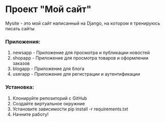 # Проект "Мой сайт"

Mysite - это мой сайт написанный на Django, на котором я тренируюсь писать сайты

### Приложения:

1. newsapp - Приложение для просмотра и публикации новостей
2. shopapp - Приложение для просмотра товаров и оформлении заказов
3. blogapp - Приложение для блога
4. userapp - Приложение для регистрации и аутентификации


### Установка:

1. Клонируйте репозиторий с GitHub
2. Создайте виртуальное окружние
3. Установите зависимости
    pip install -r requirements.txt
4. Начните работу!